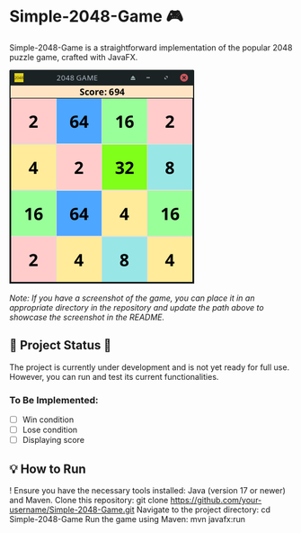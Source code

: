 # Simple-2048-Game 🎮

Simple-2048-Game is a straightforward implementation of the popular 2048 puzzle game, crafted with JavaFX.

![screenshot](2048ss.png)

_Note: If you have a screenshot of the game, you can place it in an appropriate directory in the repository and update the path above to showcase the screenshot in the README._

## 🚧 Project Status 🚧

The project is currently under development and is not yet ready for full use. However, you can run and test its current functionalities.

### To Be Implemented:

- [ ] Win condition
- [ ] Lose condition
- [ ] Displaying score

## 💡 How to Run

! Ensure you have the necessary tools installed: Java (version 17 or newer) and Maven.
Clone this repository:
git clone https://github.com/your-username/Simple-2048-Game.git
Navigate to the project directory:
cd Simple-2048-Game
Run the game using Maven:
mvn javafx:run
